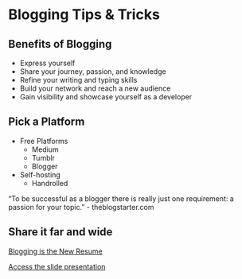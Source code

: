 # Blogging Tips & Tricks

## Benefits of Blogging

- Express yourself
- Share your journey, passion, and knowledge
- Refine your writing and typing skills
- Build your network and reach a new audience
- Gain visibility and showcase yourself as a developer

## Pick a Platform

- Free Platforms
  - Medium
  - Tumblr
  - Blogger
- Self-hosting
  - Handrolled

“To be successful as a blogger there is really just one requirement: a passion for your topic.” - theblogstarter.com

## Share it far and wide

[Blogging is the New Resume](./assets/blogging-is-the-new-resume.pdf)

[Access the slide presentation](./assets/blogging.pdf)
